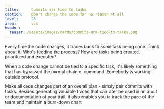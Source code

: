 ```yaml
---
title:      Commits are tied to tasks
caption:    Don't change the code for no reason at all
level:      25
area:       vcs
header:
  teaser: /assets/images/cards/commits-are-tied-to-tasks.png
---
```


Every time the code changes, it traces back to _some_ task being done.
Think about it; Who's feeding the process? How are tasks being created, prioritized and executed?

When a code change cannot be tied to a specific task, it's likely something that has bypassed the normal chain of command. Somebody is working outside protocol.

Make all code changes part of an overall plan - simply pair commits with tasks. Besides generating valuable traces that can later be used in an audit or documentation of your trail, it also enables you to track the pace of the team and maintain a burn-down chart.
